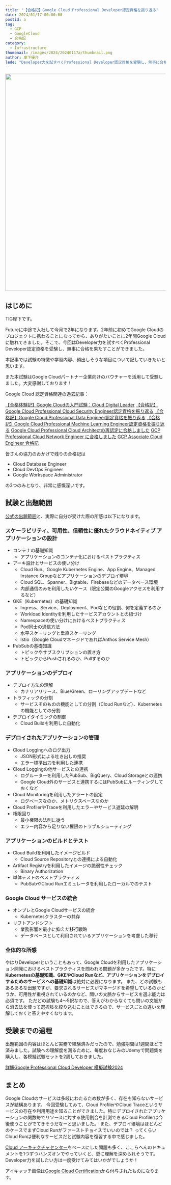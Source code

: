 ```yaml
---
title: "【合格記】Google Cloud Professional Developer認定資格を振り返る"
date: 2024/01/17 00:00:00
postid: a
tag:
  - GCP
  - GoogleCloud
  - 合格記
category:
  - Infrastructure
thumbnail: /images/2024/20240117a/thumbnail.png
author: 岸下優介
lede: "Developer力を試すべくProfessional Developer認定資格を受験し、無事に合格を果たすことができました。"
---
```

<img src="/images/2024/20240117a/Professional_Level_Google_Meets_Background.png" alt="" width="1200" height="682" loading="lazy">

## はじめに

TIG岸下です。

Futureに中途で入社して今月で2年になります。2年前に初めてGoogle Cloudのプロジェクトに携わることになってから、ありがたいことに2年間Google Cloudに触れてきました。そこで、今回はDeveloper力を試すべくProfessional Developer認定資格を受験し、無事に合格を果たすことができました。

本記事では試験の特徴や学習内容、頻出しそうな項目について記していきたいと思います。

また本試験はGoogle Cloudパートナー企業向けのバウチャーを活用して受験しました。大変感謝しております！

Google Cloud 認定資格関連の過去記事：

[【合格体験記】Google Cloudの入門試験：Cloud Digital Leader](https://future-architect.github.io/articles/20231226a/)
[【合格記】Google Cloud Professional Cloud Security Engineer認定資格を振り返る](https://future-architect.github.io/articles/20230921a/)
[【合格記】Google Cloud Professional Data Engineer認定資格を振り返る](https://future-architect.github.io/articles/20211013a/)
[【合格記】Google Cloud Professional Machine Learning Engineer認定資格を振り返る](https://future-architect.github.io/articles/20220930a/)
[Google Cloud Professional Cloud Architectの再認定に合格しました](https://future-architect.github.io/articles/20220411a/)
[GCP Professional Cloud Network Engineer に合格しました](https://future-architect.github.io/articles/20200902/)
[GCP Associate Cloud Engineer 合格記](https://future-architect.github.io/articles/20210625a/)

皆さんの協力のおかげで残りの合格記は

- Cloud Database Engineer
- Cloud DevOps Engineer
- Google Workspace Administrator

の3つのみとなり、非常に感慨深いです。

## 試験と出題範囲

[公式の出題範囲](https://cloud.google.com/learn/certification/cloud-developer?hl=ja)と、実際に自分が受けた際の所感は以下になります。

### スケーラビリティ、可用性、信頼性に優れたクラウドネイティブ アプリケーションの設計

- コンテナの基礎知識
  - アプリケーションのコンテナ化におけるベストプラクティス
- アーキ設計とサービスの使い分け
  - Cloud Run、Google Kubernetes Engine、App Engine、Managed Instance Groupなどアプリケーションのデプロイ環境
  - Cloud SQL、Spanner、Bigtable、Firebaseなどのデータベース環境
  - 内部通信のみを利用したいケース（限定公開のGoogleアクセスを利用するなど）
- GKE（Kubernetes）の基礎知識
  - Ingress、Service、Deployment、Podなどの役割、何を定義するのか
  - Workload Identityを利用したサービスアカウントとの紐づけ
  - Namespaceの使い分けにおけるベストプラクティス
  - Pod同士の通信方法
  - 水平スケーリングと垂直スケーリング
  - Istio（Google CloudマネージドであればAnthos Service Mesh）
- PubSubの基礎知識
  - トピックやサブスクリプションの置き方
  - トピックからPushされるのか、Pullするのか

### アプリケーションのデプロイ

- デプロイ方法の理解
  - カナリアリリース、Blue/Green、ローリングアップデートなど
- トラフィックの分割
  - サービスそのものの機能としての分割（Cloud Runなど）、Kubernetesの機能としての分割
- デプロイタイミングの制御
  - Cloud Buildを利用した自動化

### デプロイされたアプリケーションの管理

- Cloud Loggingへのログ出力
  - JSON形式による吐き出しの推奨
  - エラー標準出力を利用した連携
- Cloud Loggingの他サービスとの連携
  - ログルーターを利用したPubSub、BigQuery、Cloud Storageとの連携
  - Google Cloud外のサービスと連携するにはPubSubにルーティングしておくなど
- Cloud Monitoringを利用したアラートの設定
  - ログベースなのか、メトリクスベースなのか
- Cloud ProfilerやTraceを利用したエラーやサービス遅延の解明
- 権限回り
  - 最小権限の法則に従う
  - エラー内容から足りない権限のトラブルシューティング

### アプリケーションのビルドとテスト

- Cloud Buildを利用したイメージビルド
  - Cloud Source Repositoryとの連携による自動化
- Artifact Registryを利用したイメージの脆弱性チェック
  - Binary Authorization
- 単体テストのベストプラクティス
  - PubSubやCloud Runエミュレータを利用したローカルでのテスト

### Google Cloud サービスの統合

- オンプレとGoogle Cloudサービスの統合
  - Kubernetesクラスターの共存
- リフトアンドシフト
  - 業務影響を最小に抑えた移行戦略
  - データベースとして利用されているアプリケーションを考慮した移行

### 全体的な所感

やはりDeveloperということもあって、Google Cloudを利用したアプリケーション開発におけるベストプラクティスを問われる問題が多かったです。特に**Kubernetesの基礎知識、GKEやCloud Runなど、アプリケーションをデプロイするためのサービスへの基礎知識**は絶対に必要になります。
また、どの試験もあるあるな出題ですが、要求されるサービスがマネージドを希望しているのかどうか、可用性が重視されているのかなど、問いの文脈からサービスを選ぶ能力は必須です。
ただどの試験も4～5択なので、答えがわからなくても問いの文脈から消去法を使って選択肢を絞り込むことはできるので、サービスごとの違いを理解しておくと答えやすくなります。

## 受験までの過程

出題範囲の内容はほとんど実務で経験済みだったので、勉強期間は1週間ほどで済みました。試験への理解度を測るために、毎度おなじみのUdemyで問題集を購入し、各模擬試験セットを2周しておきました。

[詳解Google Professional Cloud Developer 模擬試験2024](https://www.udemy.com/course/google-professional-cloud-developer-2023/)

## まとめ

Google Cloudのサービスは多岐にわたるため数が多く、存在を知らないサービスが結構あります。
今回受験してみて、Cloud ProfilerやCloud Traceというサービスの存在や利用用途を知ることができました。特にデプロイされたアプリケーションの関数毎でリソースに対する使用割合を計測できるCloud Profilerは今後使うことがでてきそうだなーと思いました。
また、デプロイ環境はほとんどのケースでまずCloud Runがファーストチョイスでいいのでは？ ってくらいCloud Runは便利なサービスだと試験内容を復習する中で感じました。

[Cloud アーキテクチャセンター](https://cloud.google.com/architecture?hl=ja)をベースにした問題も多く、ここらへんのドキュメントを1つずつハンズオンでやっていくと、更に理解を深められそうです。
Developer力を試したい方は一度受けてみてはいかがでしょうか！

アイキャッチ画像は[Google Cloud Certification](https://sites.google.com/robertsonmarketing.com/digitalassetdownloadportal/digital-toolkit)から付与されたものになります。
